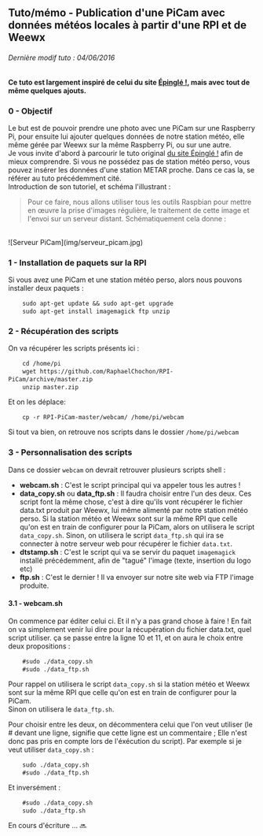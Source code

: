 ## Tuto/mémo - Publication d'une PiCam avec données météos locales à partir d'une RPI et de Weewx
###### Dernière modif tuto : 04/06/2016
**Ce tuto est largement inspiré de celui du site [Épinglé !](http://www.epingle.info/?p=3070), mais avec tout de même quelques ajouts.**

### 0 - Objectif
Le but est de pouvoir prendre une photo avec une PiCam sur une Raspberry Pi, pour ensuite lui ajouter quelques données de notre station météo, elle même gérée par Weewx sur la même Raspberry Pi, ou sur une autre.
<br>
Je vous invite d'abord à parcourir le tuto original [du site Épinglé !](http://www.epingle.info/?p=3070) afin de mieux comprendre. Si vous ne possédez pas de station météo perso, vous pouvez insérer les données d'une station METAR proche. Dans ce cas la, se référer au tuto précédemment cité.
<br>
Introduction de son tutoriel, et schéma l'illustrant :<br>
> Pour ce faire, nous allons utiliser tous les outils Raspbian pour mettre en œuvre la prise d'images régulière, le traitement de cette image et l'envoi sur un serveur distant. Schématiquement cela donne :
<br>
![Serveur PiCam](img/serveur_picam.jpg)

### 1 - Installation de paquets sur la RPI

Si vous avez une PiCam et une station météo perso, alors nous pouvons installer deux paquets :
```
	sudo apt-get update && sudo apt-get upgrade
	sudo apt-get install imagemagick ftp unzip
```

### 2 - Récupération des scripts


On va récupérer les scripts présents ici :

```
	cd /home/pi
	wget https://github.com/RaphaelChochon/RPI-PiCam/archive/master.zip
	unzip master.zip
```

Et on les déplace:
```
	cp -r RPI-PiCam-master/webcam/ /home/pi/webcam
```

Si tout va bien, on retrouve nos scripts dans le dossier ``/home/pi/webcam``

### 3 - Personnalisation des scripts

Dans ce dossier ``webcam`` on devrait retrouver plusieurs scripts shell :
* **webcam.sh** : C'est le script principal qui va appeler tous les autres !
* **data_copy.sh** ou **data_ftp.sh** : Il faudra choisir entre l'un des deux. Ces script font la même chose, c'est à dire qu'ils vont récupérer le fichier data.txt produit par Weewx, lui même alimenté par notre station météo perso. Si la station météo et Weewx sont sur la même RPI que celle qu'on est en train de configurer pour la PiCam, alors on utilisera le script ``data_copy.sh``. Sinon, on utilisera le script ``data_ftp.sh`` qui ira se connecter à notre serveur web pour récupérer le fichier ``data.txt``.
* **dtstamp.sh** : C'est le script qui va se servir du paquet ``imagemagick`` installé précédemment, afin de "tagué" l'image (texte, insertion du logo etc)
* **ftp.sh** : C'est le dernier ! Il va envoyer sur notre site web via FTP l'image produite.


#### 3.1 - webcam.sh

On commence par éditer celui ci. Et il n'y a pas grand chose à faire !
En fait on va simplement venir lui dire pour la récupération du fichier data.txt, quel script utiliser.
ça se passe entre la ligne 10 et 11, et on aura le choix entre deux propositions :

```
	#sudo ./data_copy.sh
	#sudo ./data_ftp.sh
```

Pour rappel on utilisera le script ``data_copy.sh`` si la station météo et Weewx sont sur la même RPI que celle qu'on est en train de configurer pour la PiCam.<br>
Sinon on utilisera le ``data_ftp.sh``.

Pour choisir entre les deux, on décommentera celui que l'on veut utiliser (le # devant une ligne, signifie que cette ligne est un commentaire ; Elle n'est donc pas pris en compte lors de l'éxécution du script). Par exemple si je veut utiliser ``data_copy.sh`` :

```
	sudo ./data_copy.sh
	#sudo ./data_ftp.sh
```
Et inversément :
```
	#sudo ./data_copy.sh
	sudo ./data_ftp.sh
```

En cours d'écriture ... :soon:

